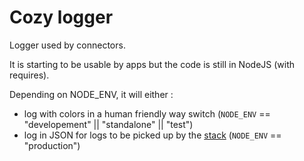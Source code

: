 # Cozy logger

Logger used by connectors.

It is starting to be usable by apps but the code is still in NodeJS (with requires).

Depending on NODE_ENV, it will either :

- log with colors in a human friendly way switch (`NODE_ENV` == "developement" || "standalone" || "test")
- log in JSON for logs to be picked up by the [stack] (`NODE_ENV` == "production")

[stack]: https://github.com/cozy/cozy-stack
